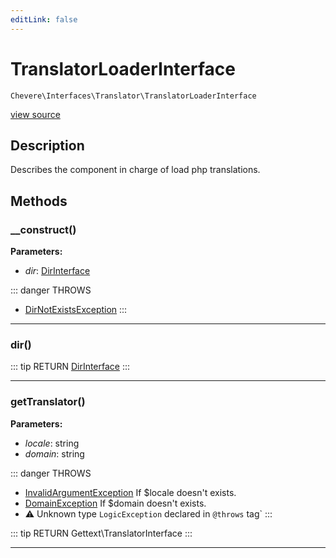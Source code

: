 ```yaml
---
editLink: false
---
```


# TranslatorLoaderInterface

`Chevere\Interfaces\Translator\TranslatorLoaderInterface`

[view source](https://github.com/chevere/chevere/blob/master/src/Chevere/Interfaces/Translator/TranslatorLoaderInterface.php)

## Description

Describes the component in charge of load php translations.

## Methods

### __construct()

**Parameters:**

- *dir*: [DirInterface](../Filesystem/DirInterface.md)

::: danger THROWS
- [DirNotExistsException](../../Exceptions/Filesystem/DirNotExistsException.md) 
:::

---

### dir()

::: tip RETURN
[DirInterface](../Filesystem/DirInterface.md)
:::

---

### getTranslator()

**Parameters:**

- *locale*: string
- *domain*: string

::: danger THROWS
- [InvalidArgumentException](../../Exceptions/Core/InvalidArgumentException.md) If $locale doesn't exists.
- [DomainException](../../Exceptions/Core/DomainException.md) If $domain doesn't exists.
- ⚠ Unknown type `LogicException` declared in `@throws` tag`
:::

::: tip RETURN
Gettext\TranslatorInterface
:::

---
